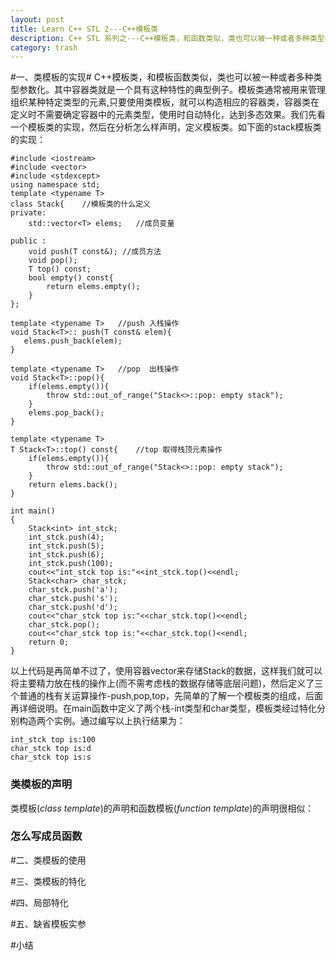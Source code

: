 ```yaml
---
layout: post
title: Learn C++ STL 2---C++模板类
description: C++ STL 系列之---C++模板类，和函数类似，类也可以被一种或者多种类型参数化。其中容器类就是一个具有这种特性的典型例子。
category: trash
---
```


#一、类模板的实现#
C++模板类，和模板函数类似，类也可以被一种或者多种类型参数化。其中容器类就是一个具有这种特性的典型例子。模板类通常被用来管理组织某种特定类型的元素,只要使用类模板，就可以构造相应的容器类，容器类在定义时不需要确定容器中的元素类型，使用时自动特化，达到多态效果。我们先看一个模板类的实现，然后在分析怎么样声明，定义模板类。如下面的stack模板类的实现：

	#include <iostream>
	#include <vector>
	#include <stdexcept>
	using namespace std;	
	template <typename T>
	class Stack{	//模板类的什么定义
	private:
	    std::vector<T> elems;	//成员变量
	
	public :
	    void push(T const&); //成员方法
	    void pop();
	    T top() const;
	    bool empty() const{
	        return elems.empty();
	    }
	};
	
	template <typename T>	//push 入栈操作
	void Stack<T>:: push(T const& elem){
	   elems.push_back(elem);
	}
	
	template <typename T>	//pop  出栈操作
	void Stack<T>::pop(){
	    if(elems.empty()){
	        throw std::out_of_range("Stack<>::pop: empty stack");
	    }
	    elems.pop_back();
	}
	
	template <typename T>
	T Stack<T>::top() const{	//top 取得栈顶元素操作
	    if(elems.empty()){
	        throw std::out_of_range("Stack<>::pop: empty stack");
	    }
	    return elems.back();
	}
	
	int main()
	{
	    Stack<int> int_stck;
	    int_stck.push(4);
	    int_stck.push(5);
	    int_stck.push(6);
	    int_stck.push(100);
	    cout<<"int_stck top is:"<<int_stck.top()<<endl;
	    Stack<char> char_stck;
	    char_stck.push('a');
	    char_stck.push('s');
	    char_stck.push('d');
	    cout<<"char_stck top is:"<<char_stck.top()<<endl;
	    char_stck.pop();
	    cout<<"char_stck top is:"<<char_stck.top()<<endl;
	    return 0;
	}
以上代码是再简单不过了，使用容器vector来存储Stack的数据，这样我们就可以将主要精力放在栈的操作上(而不需考虑栈的数据存储等底层问题)，然后定义了三个普通的栈有关运算操作-push,pop,top，先简单的了解一个模板类的组成，后面再详细说明。在main函数中定义了两个栈-int类型和char类型，模板类经过特化分别构造两个实例。通过编写以上执行结果为：
   
    int_stck top is:100
    char_stck top is:d
    char_stck top is:s
### 类模板的声明 
类模板(*class template*)的声明和函数模板(*function template*)的声明很相似：
### 怎么写成员函数 ##


#二、类模板的使用

#三、类模板的特化

#四、局部特化

#五、缺省模板实参

#小结